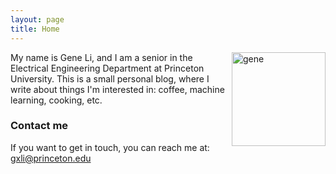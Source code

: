 ```yaml
---
layout: page
title: Home
---
```


<img style="float:right;" src="{{site.url}}/images/picme.jpg" width="150" alt="gene">

My name is Gene Li, and I am a senior in the Electrical Engineering Department at Princeton University. This is a small personal blog, where I write about things I'm interested in: coffee, machine learning, cooking, etc.

### Contact me
If you want to get in touch, you can reach me at:
[gxli@princeton.edu](mailto:gxli@princeton.edu)



